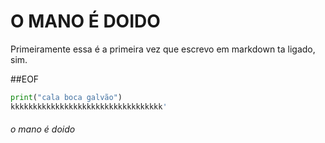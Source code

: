 # O MANO É DOIDO

Primeiramente essa é a primeira vez que escrevo em markdown ta ligado, sim.

##EOF

```python
print("cala boca galvão")
kkkkkkkkkkkkkkkkkkkkkkkkkkkkkkkkkk'
```

###### o mano é doido
